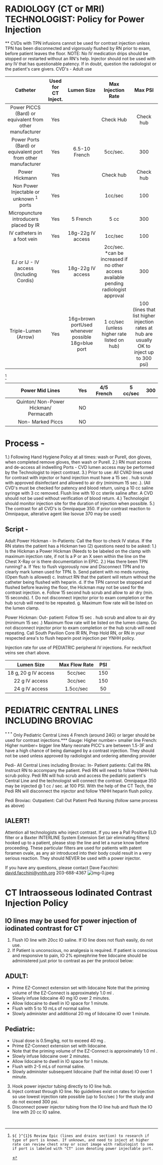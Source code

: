 # RADIOLOGY (CT or MRI) TECHNOLOGIST: Policy for Power Injection 

** CVDs with TPN infusions cannot be used for contrast injection unless TPN has been disconnected and vigorously flushed by RN prior to exam, before patient leaves the floor.
NOTE: No IV medication drips should be stopped or restarted without an RN's help. Injector should not be used with any IV that has questionable patency. If in doubt, question the radiologist or the patient's care givers.
CVD's - Adult use

| Catheter | Used for <br> CT <br> Inject. | Lumen Size | Max Injection Rate | Max PSI |
| :--: | :--: | :--: | :--: | :--: |
| Power PICCS (Bard) or equivalent from other manufacturer | Yes |  | Check Hub | Check hub |
| Power Ports (Bard) or equivalent port from other manufacturer | Yes | 6.5-10 French | $5 \mathrm{cc} / \mathrm{sec}$. | 300 |
| Power Hickmann | Yes |  | Check hub | Check hub |
| Non Power Injectable or unknown ${ }^{1}$ ports | Yes |  | $1 \mathrm{cc} / \mathrm{sec}$ | 100 |
| Micropuncture introducers placed by IR | Yes | 5 French | 5 cc | 300 |
| IV catheters in a foot vein | Yes | 18g-22g IV access | $1 \mathrm{cc} / \mathrm{sec}$ | 100 |
| EJ or IJ - IV access <br> (Including Cordis) | Yes | 18g-22g IV access | $2 \mathrm{cc} / \mathrm{sec}$. <br> *can be increased if no other access available pending radiologist approval | 300 |
| Triple-Lumen (Arrow) | Yes | 16g=brown portUsed whenever possible <br> 18g=blue port | 1 cc/sec (unless higher rate listed on hub) | 100 (lines that list higher injection rates at hub are usually OK to inject up to 300 psi) |

[^0]
[^0]:    ${ }^{1}$ Review Epic (lines and drains section) to research if type of port is known. If unknown, and need to inject at higher rate can review chest xray or scout image with radiologist to see if port is labeled with "CT" icon denoting power injectable port.

| Power Mid Lines | Yes | $4 / 5$ French | 5 cc/sec | 300 |
| :--: | :--: | :--: | :--: | :--: |
| Quinton/ Non-Power Hickman/ <br> Permacath | NO |  |  |  |
| Non- Marked Piccs | NO |  |  |  |

# Process - 

1.) Following Hand Hygiene Policy at all times: wash or Purell, don gloves, when completed remove gloves, then wash or Purell.
2.) RN must access and de-access all indwelling Ports - CVD lumen access may be performed by the Technologist to inject contrast.
3.) Prior to use: All CVAD lines used for contrast with injector or hand injection must have a 15 sec . hub scrub with approved disinfectant and allowed to air dry (minimum 15 sec .). (All CVD's must be checked for patency and blood return, using a 10 cc saline syringe with 3 cc removed. Flush line with 10 cc sterile saline after. A CVD should not be used without verification of blood return.
4.) Technologist should monitor injection site for the duration of injection when possible.
5.) The contrast for all CVD's is Omnipaque 350. If prior contrast reaction to Omnipaque, alterative agent like Isovue 370 may be used)

## Script -

Adult Power Hickman - In-Patients: Call the floor to check IV status. If the RN states the patient has a Hickman two (2) questions need to be asked:
1.) Is the Hickman a Power Hickman (Needs to be labeled on the clamp with maximum injection rate, if not Is a P or an X seen within the line on the Chest X-Ray or is there documentation in EPIC.
2.) Has there been TPN running?
a. If Yes: to flush vigorously now and Disconnect TPN and to clearly mark lumen used for TPN.
b. Send patient with no meds running. (Open flush is allowed)
c. Instruct RN that the patient will return without the catheter being flushed with heparin.
d. If the TPN cannot be stopped and flushed before leaving the floor, the Hickman may not be used for the contrast injection.
e. Follow 15 second hub scrub and allow to air dry (min. 15 seconds).
f. Do not disconnect injector prior to exam completion or the hub scrub will need to be repeated.
g. Maximum flow rate will be listed on the lumen clamp.

Power Hickman: Out- patient: Follow 15 sec . hub scrub and allow to air dry (minimum 15 sec .) Maximum flow rate will be listed on the lumen clamp. Do not disconnect injector prior to exam completion or the hub scrub will need repeating. Call South Pavilion Core IR RN, Prep Hold RN, or RN in your respected area's to flush heparin post injection per YNHH policy.

Injection rate for use of PEDIATRIC peripheral IV injections. For neck/foot veins see chart above.

| Lumen Size | Max Flow Rate | PSI |
| :--: | :--: | :--: |
| $18 \mathrm{~g}, 20 \mathrm{~g}$ IV access | $5 \mathrm{cc} / \mathrm{sec}$ | 150 |
| 22 g IV access | $3 \mathrm{cc} / \mathrm{sec}$ | 150 |
| 24 g IV access | $1.5 \mathrm{cc} / \mathrm{sec}$ | 50 |

# PEDIATRIC CENTRAL LINES INCLUDING BROVIAC 

${ }^{* * *}$ Only Pediatric Central Lines 4 French (around 24G) or larger should be used for contrast injections.***
Gauge: Higher number= smaller line French: Higher number= bigger line
Many neonate PICC's are between 1.5-3F and have a high chance of being damaged by a contrast injection. They should not be used unless approved by radiologist and ordering attending provider

Pedi- All Central Lines including Broviac: In- Patient patients: Call the RN. Instruct RN to accompany the patient. Pedi RN will need to follow YNHH hub scrub policy. Pedi RN will hub scrub and access the pediatric patient's Central Line and the technologist will connect the contrast. Omnipaque 350 may be injected @ 1 cc / sec. at 100 PSI. With the help of the CT Tech, the Pedi RN will disconnect the injector and follow YNHH heparin flush policy.

Pedi Broviac: Outpatient: Call Out Patient Pedi Nursing (follow same process as above)

## IALERT!

Attention all technologists who inject contrast. If you see a Pall Positive ELD filter or a Baxter INTERLINE System Extension Set (air eliminating filters) hooked up to a patient, please stop the line and let a nurse know before proceeding. These particular filters are used for patients with patent foramen ovale, as any air introduced into their body could result in a very serious reaction. They should NEVER be used with a power injector.

If you have any questions, please contact Dave Facchini:
david.facchini@ynhh.org
203-688-4367
![img-0.jpeg](images/img-0.jpeg.png)

# CT Intraosseous Iodinated Contrast Injection Policy 

## IO lines may be used for power injection of iodinated contrast for CT

1. Flush IO line with 20cc IO saline. If IO line does not flush easily, do not use.
2. If Patient is unconscious, no analgesia is required. If patient is conscious and responsive to pain, IO 2\% epinephrine free lidocaine should be administered just prior to contrast as per the protocol below:

## ADULT:

- Prime EZ-Connect extension set with lidocaine Note that the priming volume of the EZ-Connect is approximately 1.0 ml .
- Slowly infuse lidocaine 40 mg IO over 2 minutes.
- Allow lidocaine to dwell in IO space for 1 minute.
- Flush with 5 to 10 mLs of normal saline.
- Slowly administer and additional 20 mg of lidocaine IO over 1 minute.


## Pediatric:

- Usual dose is $0.5 \mathrm{mg} / \mathrm{kg}$, not to exceed 40 mg .
- Prime EZ-Connect extension set with lidocaine.
- Note that the priming volume of the EZ-Connect is approximately 1.0 ml .
- Slowly infuse lidocaine over 2 minutes.
- Allow lidocaine to dwell in IO space for 1 minute.
- Flush with 2-5 mLs of normal saline.
- Slowly administer subsequent lidocaine (half the initial dose) IO over 1 minute.

3. Hook power injector tubing directly to IO line hub.
4. Inject contrast through IO line. No guidelines exist on rates for injection so use lowest injection rate possible (up to $5 \mathrm{cc} / \mathrm{sec}$ ) for the study and do not exceed 300 psi.
5. Disconnect power injector tubing from the IO line hub and flush the IO line with 20 cc IO saline.

$\qquad$